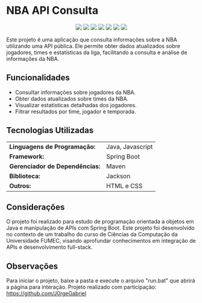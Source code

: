 # NBA API Consulta

<p align="center">
  <img src="https://img.shields.io/badge/Java-ED8B00?style=for-the-badge&logo=java&logoColor=white" />
  <img src="https://img.shields.io/badge/JavaScript-F7DF1E?style=for-the-badge&logo=javascript&logoColor=black" />
  <img src="https://img.shields.io/badge/Spring%20Boot-6DB33F?style=for-the-badge&logo=spring-boot&logoColor=white" />
  <img src="https://img.shields.io/badge/Maven-C71A36?style=for-the-badge&logo=apache-maven&logoColor=white" />
  <img src="https://img.shields.io/badge/Jackson-2F7DC3?style=for-the-badge&logo=java&logoColor=white" />
  <img src="https://img.shields.io/badge/HTML-E34F26?style=for-the-badge&logo=html5&logoColor=white" />
  <img src="https://img.shields.io/badge/CSS-1572B6?style=for-the-badge&logo=css3&logoColor=white" />
</p>

Este projeto é uma aplicação que consulta informações sobre a NBA utilizando uma API pública. Ele permite obter dados atualizados sobre jogadores, times e estatísticas da liga, facilitando a consulta e análise de informações da NBA.

## Funcionalidades

<ul>
  <li>Consultar informações sobre jogadores da NBA.</li>
  <li>Obter dados atualizados sobre times da NBA.</li>
  <li>Visualizar estatísticas detalhadas dos jogadores.</li>
  <li>Filtrar resultados por time, jogador e temporada.</li>
</ul>

## Tecnologias Utilizadas

<table>
  <tr>
    <td><strong>Linguagens de Programação:</strong></td>
    <td>Java, Javascript</td>
  </tr>
  <tr>
    <td><strong>Framework:</strong></td>
    <td>Spring Boot</td>
  </tr>
  <tr>
    <td><strong>Gerenciador de Dependências:</strong></td>
    <td>Maven</td>
  </tr>
  <tr>
    <td><strong>Biblioteca:</strong></td>
    <td>Jackson</td>
  </tr>
  <tr>
    <td><strong>Outros:</strong></td>
    <td>HTML e CSS</td>
  </tr>
</table>

## Considerações

O projeto foi realizado para estudo de programação orientada a objetos em Java e manipulação de APIs com Spring Boot. Este projeto foi desenvolvido no contexto de um trabalho do curso de Ciências da Computação da Universidade FUMEC, visando aprofundar conhecimentos em integração de APIs e desenvolvimento full-stack.

## Observações

Para iniciar o projeto, baixe a pasta e execute o arquivo "run.bat" que abrirá a página para interação.
Projeto realizado com participação: https://github.com/J0rgeGabriel
